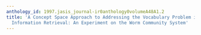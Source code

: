 ```yaml
---
anthology_id: 1997.jasis_journal-ir0anthology0volumeA48A1.2
title: 'A Concept Space Approach to Addressing the Vocabulary Problem in Scientific
  Information Retrieval: An Experiment on the Worm Community System'
---
```

